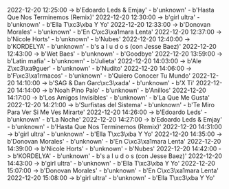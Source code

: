 2022-12-20 12:25:00 -> b'Edoardo Leds & Emjay' - b'unknown' - b'Hasta Que Nos Terminemos (Remix)'
2022-12-20 12:30:00 -> b'girl ultra' - b'unknown' - b'Ella T\xc3\xba Y Yo'
2022-12-20 12:33:00 -> b'Donovan Morales' - b'unknown' - b'En C\xc3\xa1mara Lenta'
2022-12-20 12:37:00 -> b'Nicole Horts' - b'unknown' - b'Nubes'
2022-12-20 12:40:00 -> b'KORDELYA' - b'unknown' - b's a l u d o s (con Jesse Baez)'
2022-12-20 12:43:00 -> b'Wet Baes' - b'unknown' - b'Goodbye'
2022-12-20 13:59:00 -> b'Latin mafia' - b'unknown' - b'Julieta'
2022-12-20 14:03:00 -> b'Ale Z\xc3\xa9guer' - b'unknown' - b'Nudito'
2022-12-20 14:06:00 -> b'F\xc3\xa1rmacos' - b'unknown' - b'Quiero Conocer Tu Mundo'
2022-12-20 14:10:00 -> b'SAG & Dan Garc\xc3\xada' - b'unknown' - b'X Ti'
2022-12-20 14:14:00 -> b'Noah Pino Palo' - b'unknown' - b'Anillos'
2022-12-20 14:17:00 -> b'Los Amigos Invisibles' - b'unknown' - b'La Que Me Gusta'
2022-12-20 14:21:00 -> b'Surfistas del Sistema' - b'unknown' - b'Te Miro Para Ver Si Me Ves Mirarte'
2022-12-20 14:26:00 -> b'Edoardo Leds' - b'unknown' - b'La Noche'
2022-12-20 14:27:00 -> b'Edoardo Leds & Emjay' - b'unknown' - b'Hasta Que Nos Terminemos (Remix)'
2022-12-20 14:31:00 -> b'girl ultra' - b'unknown' - b'Ella T\xc3\xba Y Yo'
2022-12-20 14:35:00 -> b'Donovan Morales' - b'unknown' - b'En C\xc3\xa1mara Lenta'
2022-12-20 14:39:00 -> b'Nicole Horts' - b'unknown' - b'Nubes'
2022-12-20 14:42:00 -> b'KORDELYA' - b'unknown' - b's a l u d o s (con Jesse Baez)'
2022-12-20 14:43:00 -> b'girl ultra' - b'unknown' - b'Ella T\xc3\xba Y Yo'
2022-12-20 15:07:00 -> b'Donovan Morales' - b'unknown' - b'En C\xc3\xa1mara Lenta'
2022-12-20 15:08:00 -> b'girl ultra' - b'unknown' - b'Ella T\xc3\xba Y Yo'
